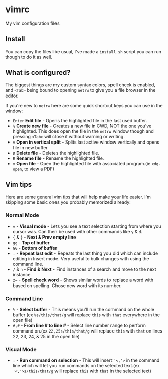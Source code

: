 # vimrc
My vim configuration files


## Install
You can copy the files like usual, I've made a `install.sh` script you can run
though to do it as well.

## What is configured?
The biggest things are my custom syntax colors, spell check is enabled, and `<Tab>` being bound to 
opening `netrw` to give you a file browser in the editor.

If you're new to `netrw` here are some quick shortcut keys you can use in the 
window:

 - `Enter` **Edit file** - Opens the highlighted file in the last used buffer.
 - `%` **Create new file** - Creates a new file in CWD, NOT the one you've 
 highlighted. This does open the file in the `netrw` window though and pressing 
 `<Tab>` will close it without warning or writing.
 - `v` **Open in vertical split** - Splits last active window vertically and opens 
 file in new buffer.
 - `D` **Delete file** - Deletes the highlighted file.
 - `R` **Rename file** - Rename the highlighted file.
 - `x` **Open file** - Open the highlighted file with associated program.(ie 
 `xdg-open`, to view a PDF)


## Vim tips
Here are some general vim tips that will help make your life easier. I'm 
skipping some basic ones you probably memorized already:

### Normal Mode
 - `v` - **Visual mode** - Lets you see a text selection starting from where you
 cursor was. Can then be used with other commands like `y` & `d`.
 - `{` & `}` - **Next & Prev empty line**
 - `gg` - **Top of buffer**
 - `GG` - **Bottom of buffer**
 - `.` - **Repeat last edit** - Repeats the last thing you did which can include
 editing in Insert mode. Very useful to bulk changes with using the command 
 line.
 - `/` & `n` - **Find & Next** - Find instances of a search and move to the next
 instance.
 - `z=` - **Spell check word** - Shows similar words to replace a word with 
 based on spelling. Chose new word with its number.

### Command Line
 - `%` - **Select buffer** - This means you'll run the command on the whole buffer
 (ex `%s/this/that/g` will replace `this` with `that` everywhere in the open 
 file)
 - `#,#` - **From line # to line #** - Select line number range to perform 
 command on.(ex `22,25s/this/that/g` will replace `this` with `that` on lines 
 22, 23, 24, & 25 in the open file)

### Visual Mode
 - `:` - **Run command on selection** - This will insert `'<,'>` in the command 
 line which will let you run commands on the selected text.(ex `'<,'>s/this/that/g` will replace `this` with `that` in the selected text)
